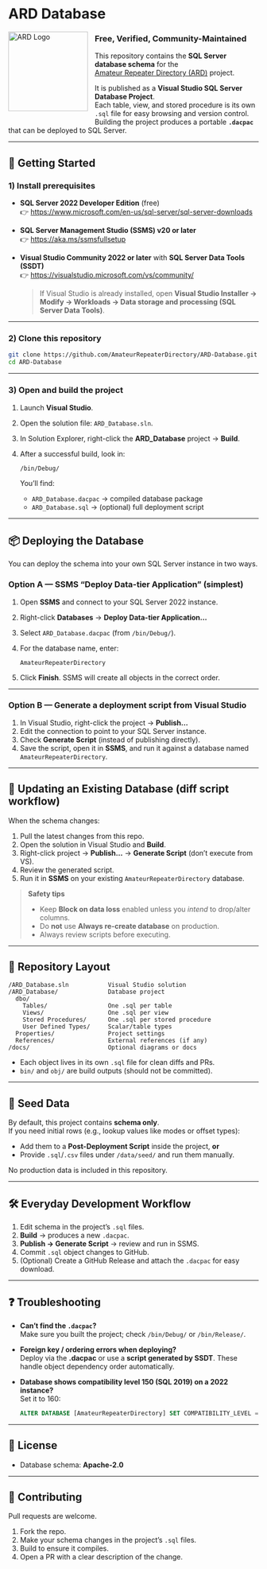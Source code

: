 # ARD Database

<img src="https://github.com/user-attachments/assets/b677c6cf-5a66-459f-bd1f-95d3ee820921"
     width="160" height="160"
     alt="ARD Logo"
     style="float:left; margin:0 1em 1em 0;" />
<h3>Free, Verified, Community-Maintained</h3>

This repository contains the **SQL Server database schema** for the  
[Amateur Repeater Directory (ARD)](https://amateurrepeaterdirectory.org) project.

It is published as a **Visual Studio SQL Server Database Project**.  
Each table, view, and stored procedure is its own `.sql` file for easy browsing and version control.  
Building the project produces a portable **`.dacpac`** that can be deployed to SQL Server.

---

## 🚀 Getting Started

### 1) Install prerequisites

- **SQL Server 2022 Developer Edition** (free)  
  👉 https://www.microsoft.com/en-us/sql-server/sql-server-downloads

- **SQL Server Management Studio (SSMS) v20 or later**  
  👉 https://aka.ms/ssmsfullsetup

- **Visual Studio Community 2022 or later** with **SQL Server Data Tools (SSDT)**  
  👉 https://visualstudio.microsoft.com/vs/community/  
  > If Visual Studio is already installed, open **Visual Studio Installer → Modify → Workloads → Data storage and processing (SQL Server Data Tools)**.

---

### 2) Clone this repository

```bash
git clone https://github.com/AmateurRepeaterDirectory/ARD-Database.git
cd ARD-Database
```

---

### 3) Open and build the project

1. Launch **Visual Studio**.
2. Open the solution file: `ARD_Database.sln`.
3. In Solution Explorer, right-click the **ARD_Database** project → **Build**.
4. After a successful build, look in:

   ```bash
   /bin/Debug/
   ```

   You’ll find:
   - `ARD_Database.dacpac` → compiled database package  
   - `ARD_Database.sql` → (optional) full deployment script

---

## 📦 Deploying the Database

You can deploy the schema into your own SQL Server instance in two ways.

### Option A — SSMS “Deploy Data-tier Application” (simplest)

1. Open **SSMS** and connect to your SQL Server 2022 instance.
2. Right-click **Databases** → **Deploy Data-tier Application…**
3. Select `ARD_Database.dacpac` (from `/bin/Debug/`).
4. For the database name, enter:

   ```
   AmateurRepeaterDirectory
   ```

5. Click **Finish**. SSMS will create all objects in the correct order.

---

### Option B — Generate a deployment script from Visual Studio

1. In Visual Studio, right-click the project → **Publish…**
2. Edit the connection to point to your SQL Server instance.
3. Check **Generate Script** (instead of publishing directly).
4. Save the script, open it in **SSMS**, and run it against a database named `AmateurRepeaterDirectory`.

---

## 🔄 Updating an Existing Database (diff script workflow)

When the schema changes:

1. Pull the latest changes from this repo.
2. Open the solution in Visual Studio and **Build**.
3. Right-click project → **Publish…** → **Generate Script** (don’t execute from VS).
4. Review the generated script.
5. Run it in **SSMS** on your existing `AmateurRepeaterDirectory` database.

> **Safety tips**
>
> - Keep **Block on data loss** enabled unless you *intend* to drop/alter columns.  
> - Do **not** use **Always re-create database** on production.  
> - Always review scripts before executing.

---

## 📂 Repository Layout

```
/ARD_Database.sln           Visual Studio solution
/ARD_Database/              Database project
  dbo/
    Tables/                 One .sql per table
    Views/                  One .sql per view
    Stored Procedures/      One .sql per stored procedure
    User Defined Types/     Scalar/table types
  Properties/               Project settings
  References/               External references (if any)
/docs/                      Optional diagrams or docs
```

- Each object lives in its own `.sql` file for clean diffs and PRs.  
- `bin/` and `obj/` are build outputs (should not be committed).

---

## 🌱 Seed Data

By default, this project contains **schema only**.  
If you need initial rows (e.g., lookup values like modes or offset types):

- Add them to a **Post-Deployment Script** inside the project, **or**
- Provide `.sql`/`.csv` files under `/data/seed/` and run them manually.

No production data is included in this repository.

---

## 🛠 Everyday Development Workflow

1. Edit schema in the project’s `.sql` files.
2. **Build** → produces a new `.dacpac`.
3. **Publish → Generate Script** → review and run in SSMS.
4. Commit `.sql` object changes to GitHub.
5. (Optional) Create a GitHub Release and attach the `.dacpac` for easy download.

---

## ❓ Troubleshooting

- **Can’t find the `.dacpac`?**  
  Make sure you built the project; check `/bin/Debug/` or `/bin/Release/`.

- **Foreign key / ordering errors when deploying?**  
  Deploy via the **.dacpac** or use a **script generated by SSDT**. These handle object dependency order automatically.

- **Database shows compatibility level 150 (SQL 2019) on a 2022 instance?**  
  Set it to 160:

  ```sql
  ALTER DATABASE [AmateurRepeaterDirectory] SET COMPATIBILITY_LEVEL = 160;
  ```

---

## 📜 License

- Database schema: **Apache-2.0**  

---

## 🤝 Contributing

Pull requests are welcome.

1. Fork the repo.  
2. Make your schema changes in the project’s `.sql` files.  
3. Build to ensure it compiles.  
4. Open a PR with a clear description of the change.


